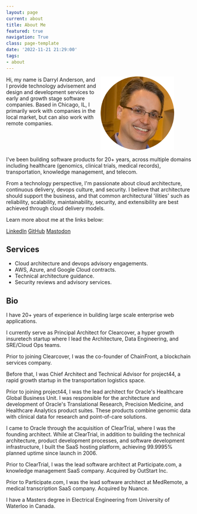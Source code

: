 ```yaml
---
layout: page
current: about
title: About Me
featured: true
navigation: True
class: page-template
date: '2022-11-21 21:29:00'
tags:
- about
---
```


<div style="display:flex">
     <div style="flex:1;padding-right:5px;">
Hi, my name is Darryl Anderson, and I provide technology advisement and design and development services to early and growth stage software companies. Based in Chicago, IL, I primarily work with companies in the local market, but can also work with remote companies.
     </div>
     <div style="flex:1;padding-left:5px;">
          <img src="/content/images/2018/03/ProfilePhoto-round-1.png">
     </div>
</div>

I've been building software products for 20+ years, across multiple domains including healthcare (genomics, clinical trials, medical records), transportation, knowledge management, and telecom.

From a technology perspective, I'm passionate about cloud architecture, continuous delivery, devops culture, and security. I believe that architecture should support the business, and that common architectural 'ilities' such as reliability, scalability, maintainability, security, and extensibility are best achieved through cloud delivery models. 

Learn more about me at the links below:

<i class="fab fa-linkedin"></i> [LinkedIn](https://linkedin.com/in/darryl-anderson) 
<i class="fab fa-github"></i> [GitHub](https://github.com/darrylanderson)
<i class="fab fa-mastodon"></i> [Mastodon](https://techhub.social/@DarrylAnderson)

## Services

* Cloud architecture and devops advisory engagements.
* AWS, Azure, and Google Cloud contracts.
* Technical architecture guidance.
* Security reviews and advisory services.

## Bio

I have 20+ years of experience in building large scale enterprise web applications.

I currently serve as Principal Architect for Clearcover, a hyper growth insuretech startup where I lead the Architecture, Data Engineering, and SRE/Cloud Ops teams.

Prior to joining Clearcover, I was the co-founder of ChainFront, a blockchain services company. 

Before that, I was Chief Architect and Technical Advisor for project44, a rapid growth startup in the transportation logistics space.

Prior to joining project44, I was the lead architect for Oracle's Healthcare Global Business Unit. I was responsible for the architecture and development of Oracle's Translational Research, Precision Medicine, and Healthcare Analytics product suites. These products combine genomic data with clinical data for research and point-of-care solutions.

I came to Oracle through the acquisition of ClearTrial, where I was the founding architect. While at ClearTrial, in addition to building the technical architecture, product development processes, and software development infrastructure, I built the SaaS hosting platform, achieving 99.9995% planned uptime since launch in 2006.

Prior to ClearTrial, I was the lead software architect at Participate.com, a knowledge management SaaS company. Acquired by OutStart Inc. 

Prior to Participate.com, I was the lead software architect at MedRemote, a medical transcription SaaS company. Acquired by Nuance.

I have a Masters degree in Electrical Engineering from University of Waterloo in Canada.


